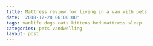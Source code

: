 ```yaml
---
title: Mattress review for living in a van with pets
date: '2018-12-28 06:00:00'
tags: vanlife dogs cats kittens bed mattress sleep
categories: pets vandwelling
layout: post
---
```


